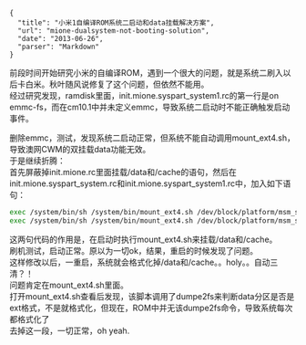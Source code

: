```
{
  "title": "小米1自编译ROM系统二启动和data挂载解决方案",
  "url": "mione-dualsystem-not-booting-solution",
  "date": "2013-06-26",
  "parser": "Markdown"
}
```


前段时间开始研究小米的自编译ROM，遇到一个很大的问题，就是系统二刷入以后卡白米。秋叶随风说修复了这个问题，但依然不能用。  
经过研究发现，ramdisk里面，init.mione.syspart_system1.rc的第一行是on emmc-fs，而在cm10.1中并未定义emmc，导致系统二启动时不能正确触发启动事件。  

删除emmc，测试，发现系统二启动正常，但系统不能自动调用mount_ext4.sh，导致澳网CWM的双挂载data功能无效。  
于是继续折腾：  
首先屏蔽掉init.mione.rc里面挂载/data和/cache的语句，然后在init.mione.syspart_system.rc和init.mione.syspart_system1.rc中，加入如下语句：  
```sh
exec /system/bin/sh /system/bin/mount_ext4.sh /dev/block/platform/msm_sdcc.1/by-name/userdata /data
exec /system/bin/sh /system/bin/mount_ext4.sh /dev/block/platform/msm_sdcc.1/by-name/cache /cache
```
这两句代码的作用是，在启动时执行mount_ext4.sh来挂载/data和/cache。  
刷机测试，启动正常。原以为一切ok，结果，重启的时候发现了问题。  
这样修改以后，一重启，系统就会格式化掉/data和/cache。。holy。。自动三清？！  
问题肯定在mount_ext4.sh里面。  
打开mount_ext4.sh查看后发现，该脚本调用了dumpe2fs来判断data分区是否是ext格式，不是就格式化，但现在，ROM中并无该dumpe2fs命令，导致系统每次都格式化了  
去掉这一段，一切正常，oh yeah.
